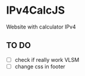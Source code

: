 # IPv4CalcJS
Website with calculator IPv4


## TO DO
- [ ] check if really work VLSM 
- [ ] change css in footer
